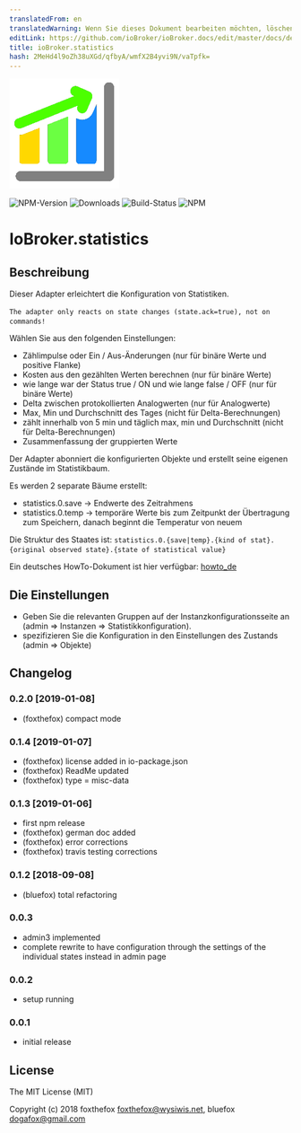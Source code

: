 ```yaml
---
translatedFrom: en
translatedWarning: Wenn Sie dieses Dokument bearbeiten möchten, löschen Sie bitte das Feld "translationsFrom". Andernfalls wird dieses Dokument automatisch erneut übersetzt
editLink: https://github.com/ioBroker/ioBroker.docs/edit/master/docs/de/adapterref/iobroker.statistics/README.md
title: ioBroker.statistics
hash: 2MeHd4l9oZh38uXGd/qfbyA/wmfX2B4yvi9N/vaTpfk=
---
```

![Logo](../../../en/adapterref/iobroker.statistics/admin/statistics.png)

![NPM-Version](http://img.shields.io/npm/v/iobroker.statistics.svg)
![Downloads](https://img.shields.io/npm/dm/iobroker.statistics.svg)
![Build-Status](https://travis-ci.org/foxthefox/ioBroker.statistics.svg?branch=master)
![NPM](https://nodei.co/npm/iobroker.statistics.png?downloads=true)

# IoBroker.statistics
## Beschreibung
Dieser Adapter erleichtert die Konfiguration von Statistiken.

`The adapter only reacts on state changes (state.ack=true), not on commands!`

Wählen Sie aus den folgenden Einstellungen:

* Zählimpulse oder Ein / Aus-Änderungen (nur für binäre Werte und positive Flanke)
* Kosten aus den gezählten Werten berechnen (nur für binäre Werte)
* wie lange war der Status true / ON und wie lange false / OFF (nur für binäre Werte)
* Delta zwischen protokollierten Analogwerten (nur für Analogwerte)
* Max, Min und Durchschnitt des Tages (nicht für Delta-Berechnungen)
* zählt innerhalb von 5 min und täglich max, min und Durchschnitt (nicht für Delta-Berechnungen)
* Zusammenfassung der gruppierten Werte

Der Adapter abonniert die konfigurierten Objekte und erstellt seine eigenen Zustände im Statistikbaum.

Es werden 2 separate Bäume erstellt:

* statistics.0.save -> Endwerte des Zeitrahmens
* statistics.0.temp -> temporäre Werte bis zum Zeitpunkt der Übertragung zum Speichern, danach beginnt die Temperatur von neuem

Die Struktur des Staates ist: `statistics.0.{save|temp}.{kind of stat}.{original observed state}.{state of statistical value}`

Ein deutsches HowTo-Dokument ist hier verfügbar: [howto_de](./doc/howto_de.md)

## Die Einstellungen
* Geben Sie die relevanten Gruppen auf der Instanzkonfigurationsseite an (admin => Instanzen => Statistikkonfiguration).
* spezifizieren Sie die Konfiguration in den Einstellungen des Zustands (admin => Objekte)

## Changelog
### 0.2.0 [2019-01-08]
* (foxthefox) compact mode

### 0.1.4 [2019-01-07]
* (foxthefox) license added in io-package.json
* (foxthefox) ReadMe updated
* (foxthefox) type = misc-data

### 0.1.3 [2019-01-06]
* first npm release
* (foxthefox) german doc added
* (foxthefox) error corrections
* (foxthefox) travis testing corrections

### 0.1.2 [2018-09-08]
* (bluefox) total refactoring

### 0.0.3
* admin3 implemented
* complete rewrite to have configuration through the settings of the individual states instead in admin page

### 0.0.2
* setup running

### 0.0.1
* initial release

## License

The MIT License (MIT)

Copyright (c) 2018 foxthefox <foxthefox@wysiwis.net>,
                   bluefox <dogafox@gmail.com>